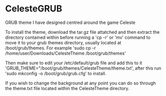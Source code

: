 # CelesteGRUB
GRUB theme I have designed centred around the game Celeste

To install the theme, download the tar.gz file attatched and then extract the directory contained within before running a 'cp -r' or 'mv' command to move it to your grub themes directory, usually located at /boot/grub/themes. For example 'sudo cp -r /home/user/Downloads/CelesteTheme /boot/grub/themes'

Then make sure to edit your /etc/default/grub file and add this to it 'GRUB_THEME="/boot/grub/themes/CelesteTheme/theme.txt', after this run 'sudo mkconfig -o /boot/grub/grub.cfg' to install.

If you wish to change the background at any point you can do so through the theme.txt file located within the CelesteTheme directory.
